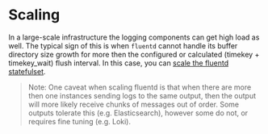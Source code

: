 # Scaling

In a large-scale infrastructure the logging components can get high load as well. The typical sign of this is when `fluentd` cannot handle its buffer directory size growth for more then the configured or calculated (timekey + timekey_wait) flush interval. In this case, you can [scale the fluentd statefulset](./crds.md#Scaling).

>Note: One caveat when scaling fluentd is that when there are more then one instances sending logs to the same output, then the output will more likely receive chunks of messages out of order. Some outputs tolerate this (e.g. Elasticsearch), however some do not, or requires fine tuning (e.g. Loki).